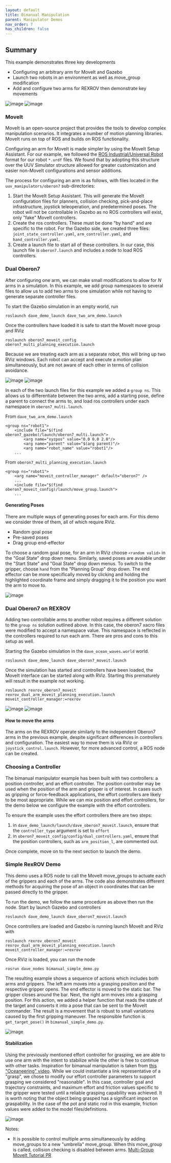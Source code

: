 ```yaml
---
layout: default
title: Bimanual Manipulation
parent: Manipulator Demos
nav_order: 7
has_children: false
---
```


## Summary
This example demonstrates three key developments
- Configuring an arbitrary arm for MoveIt and Gazebo
- Launch two robots in an environment as well as move_group modification
- Add and configure two arms for REXROV then demonstrate key movements

![image](https://user-images.githubusercontent.com/8268930/158883555-5c13c2ad-f80b-4595-b4f2-04ede3b23618.gif)
![image](https://user-images.githubusercontent.com/8268930/158883680-1fadc261-026e-4ef2-aa3a-28af7b43a8f3.gif)

### MoveIt
MoveIt is an open-source project that provides the tools to develop complex manipulation scenarios. It integrates a number of motion planning libraries. MoveIt runs on top of ROS and builds on ROS functionality.

Configuring an arm for MoveIt is made simpler by using the MoveIt Setup Assistant. For our example, we followed the [ROS Industrial/Universal Robot](https://github.com/ros-industrial/universal_robot) format for our robot `*.urdf` files. We found that by adopting this structure over the UUV Simulator structure allowed for greater customization and easier non-MoveIt configurations and sensor additions.

The process for configuring an arm is as follows, with files located in the `uuv_manipulators/oberon7` sub-directories:
1. Start the MoveIt Setup Assistant. This will generate the MoveIt configuration files for planners, collision checking, pick-and-place infrastructure, joystick teleoperation, and predetermined poses. The robot will not be controllable in Gazebo as no ROS controllers will exist, only "fake" MoveIt controllers.
2. Create the ros controllers. These must be done "by hand" and are specific to the robot. For the Gazebo side, we created three files: `joint_state_controller.yaml`, `arm_controller.yaml`, and `hand_controller.yaml`.
3. Create a launch file to start all of these controllers. In our case, this launch file is `oberon7.launch` and includes a node to load ROS controllers.

### Dual Oberon7
After configuring one arm, we can make small modifications to allow for _N_ arms in a simulation. In this example, we add group namespaces to several files to allow us to add two arms to one simulation while not having to generate separate controller files.

To start the Gazebo simulation in an empty world, run

```
roslaunch dave_demo_launch dave_two_arm_demo.launch
```

Once the controllers have loaded it is safe to start the MoveIt move group and RViz

```
roslaunch oberon7_moveit_config oberon7_multi_planning_execution.launch
```

Because we are treating each arm as a separate robot, this will bring up two RViz windows. Each robot can accept and execute a motion plan simultaneously, but are not aware of each other in terms of collision avoidance.


![image](https://user-images.githubusercontent.com/8268930/154535219-23ec0f52-8197-43b8-9cb0-76baf48d3ce0.png)
![image](https://user-images.githubusercontent.com/8268930/154535236-ececfd58-18db-4c67-8210-6fdefacbe407.png)

In each of the two launch files for this example we added a `group ns`. This allows us to differentiate between the two arms, add a starting pose, define a parent to connect the arms to, and load ros controllers under each namespace in `oberon7_multi.launch`.

From `dave_two_arm_demo.launch`

```
<group ns="robot1">
    <include file="$(find oberon7_gazebo)/launch/oberon7_multi.launch">
        <arg name="xyzpos" value="0.0 0.0 2.0"/>
        <arg name="parent" value="$(arg parent)"/>
        <arg name="robot_name" value="robot1"/>
    ...
```

From `oberon7_multi_planning_execution.launch`

```
<group ns="robot1">
    <arg name="moveit_controller_manager" default="oberon7" />
    ...
    <include file="$(find oberon7_moveit_config)/launch/move_group.launch">
    ...
```

#### Generating Poses
There are multiple ways of generating poses for each arm. For this demo we consider three of them, all of which require RViz.

- Random goal pose
- Pre-saved poses
- Drag group end-effector

To choose a random goal pose, for an arm in RViz choose `<random valid>` in the "Goal State" drop down menu. Similarly, saved poses are avaiable under the "Start State" and "Goal State" drop down menus. To switch to the gripper, choose `hand` from the "Planning Group" drop down. The end effector can be more specifically moved by clicking and holding the highlighted coordinate frame and simply dragging it to the position you want the arm to move to.

![image](https://user-images.githubusercontent.com/8268930/155809278-c3cd32ef-4e4a-45c9-8ba9-b6ec4b95fda0.gif)

### Dual Oberon7 on REXROV
Adding two controllable arms to another robot requires a different solution to the `group ns` solution outlined above. In this case, the oberon7 xacro files were modified to accept a namespace value. This namespace is reflected in the controllers required to run each arm. There are pros and cons to this setup as well.

Starting the Gazebo simulation in the `dave_ocean_waves.world` world.

```
roslaunch dave_demo_launch dave_oberon7_moveit.launch
```

Once the simulation has started and controllers have been loaded, the MoveIt interface can be started along with RViz. Starting this prematurely will result in the example not working.

```
roslaunch rexrov_oberon7_moveit rexrov_dual_arm_moveit_planning_execution.launch moveit_controller_manager:=rexrov
```

![image](https://user-images.githubusercontent.com/8268930/154536497-3e6a86dc-c463-436c-ba23-f44beef83aec.png)
![image](https://user-images.githubusercontent.com/8268930/154536507-549f330e-6eb0-4a27-9937-9859da79f5fe.png)

#### How to move the arms
The arms on the REXROV operate similarly to the independent Oberon7 arms in the previous example, despite significant differences in controllers and configuration. The easiest way to move them is via RViz or `joystick_control.launch`. However, for more advanced control, a ROS node can be created.

### Choosing a Controller
The bimanual manipulator example has been built with two controllers: a position controller, and an effort controller. The position controller may be used when the position of the arm and gripper is of interest. In cases such as gripping or force-feedback applications, the effort controllers are likely to be most appropriate. While we can mix position and effort controllers, for the demo below we configure the example with the effort controllers.

To ensure the example uses the effort controllers there are two steps:
1. in `dave_demo_launch/launch/dave_oberon7_moveit.launch`, ensure that the `controller_type` argument is set to `effort`
2. in `oberon7_moveit_config/config/dual_controllers.yaml`, ensure that the position controllers, such as `arm_position_l`, are commented out.

Once complete, move on to the next section to launch the demo.

### Simple RexROV Demo
This demo uses a ROS node to call the MoveIt move_groups to actuate each of the grippers and each of the arms. The code also demonstrates different methods for acquiring the pose of an object in coordinates that can be passed directly to the gripper.

To run the demo, we follow the same procedure as above then run the node. Start by launch Gazebo and controllers

```
roslaunch dave_demo_launch dave_oberon7_moveit.launch
```

Once controllers are loaded and Gazebo is running launch MoveIt and RViz with

```
roslaunch rexrov_oberon7_moveit rexrov_dual_arm_moveit_planning_execution.launch moveit_controller_manager:=rexrov
```

Once RViz is loaded, you can run the node

```
rosrun dave_nodes bimanual_simple_demo.py
```

The resulting example shows a sequence of actions which includes both arms and grippers. The left arm moves into a grasping position and the respective gripper opens. The end effector is moved to the static bar. The gripper closes around the bar. Next, the right arm moves into a grasping position. For this action, we added a helper function that reads the state of the target and converts it into a pose that can be sent to the MoveIt commander. The result is a movement that is robust to small variations caused by the first gripping maneuver. The responsible function is `get_target_pose()` in `bimanual_simple_demo.py`.

![image](https://user-images.githubusercontent.com/8268930/158883555-5c13c2ad-f80b-4595-b4f2-04ede3b23618.gif)

#### Stabilization
Using the previously mentioned effort controller for grasping, we are able to use one arm with the intent to stabilize while the other is free to continue with other tasks. Inspiration for bimanual manipulation is taken from [this "Oceaneering" video](https://www.youtube.com/watch?v=h-ke3Eux_rs&t=47s). While we could instantiate a link representative of a "grasp", we chose to modify our effort controller parameters to support grasping we considered "reasonable". In this case, controller goal and trajectory constraints, and maximum effort and friction values specific to the gripper were tested until a reliable grasping capability was achieved. It is worth noting that the object being grasped has a significant impact on graspability. In the case of the pot and static rod in this example, friction values were added to the model files/definitions.

![image](https://user-images.githubusercontent.com/8268930/158883680-1fadc261-026e-4ef2-aa3a-28af7b43a8f3.gif)

Notes:
- It is possible to control multiple arms simultaneously by adding move_groups to a new "umbrella" move_group. When this move_group is called, collision checking is disabled between arms. [Multi-Group MoveIt Tutorial PR](https://github.com/ros-planning/moveit_tutorials/pull/621)

